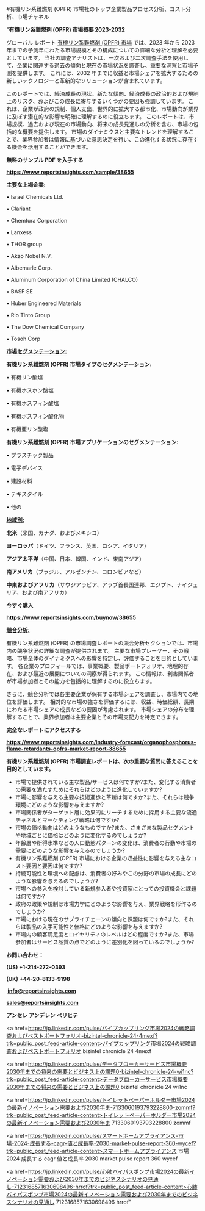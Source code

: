 #有機リン系難燃剤 (OPFR) 市場社のトップ企業製品プロセス分析、コスト分析、市場チャネル

"<strong>有機リン系難燃剤 (OPFR) 市場概要 2023-2032</strong>

グローバル レポート <a href=https://www.reportsinsights.com/sample/38655>有機リン系難燃剤 (OPFR) 市場</a> では、2023 年から 2023 年までの予測年にわたる市場規模とその構成についての詳細な分析と理解を必要としています。 当社の調査アナリストは、一次および二次調査手法を使用して、企業に関連する過去の傾向と現在の市場状況を調査し、重要な洞察と市場予測を提供します。 これには、2032 年までに収益と市場シェアを拡大​​するための新しいテクノロジーと革新的なソリューションが含まれています。

このレポートでは、経済成長の現状、新たな傾向、経済成長の政治的および規制上のリスク、およびこの成長に寄与するいくつかの要因も強調しています。 これは、企業が政府の規制、個人支出、世界的に拡大する都市化、市場動向が業界に及ぼす潜在的な影響を明確に理解するのに役立ちます。 このレポートは、市場規模、過去および現在の市場動向、将来の成長見通しの分析を含む、市場の包括的な概要を提供します。 市場のダイナミクスと主要なトレンドを理解することで、業界参加者は情報に基づいた意思決定を行い、この進化する状況に存在する機会を活用することができます。

<strong><b>無料のサンプル PDF を入手する</b></strong>

<a href=https://www.reportsinsights.com/sample/38655><strong><u>https://www.reportsinsights.com/sample/38655</u></strong></a>

<strong>主要な上場企業:</strong>

• Israel Chemicals Ltd.

• Clariant

• Chemtura Corporation

• Lanxess

• THOR group

• Akzo Nobel N.V.

• Albemarle Corp.

• Aluminum Corporation of China Limited (CHALCO)

• BASF SE

• Huber Engineered Materials

• Rio Tinto Group

• The Dow Chemical Company

• Tosoh Corp

<strong><u>市場セグメンテーション</u></strong><strong><u>:</u></strong>

<strong>有機リン系難燃剤 (OPFR) 市場タイプのセグメンテーション:</strong>

• 有機リン酸塩

• 有機ホスホン酸塩

• 有機ホスフィン酸塩

• 有機ポスフィン酸化物

• 有機亜リン酸塩

<strong>有機リン系難燃剤 (OPFR) 市場アプリケーションのセグメンテーション:</strong>

• プラスチック製品

• 電子デバイス

• 建設材料

• テキスタイル

• 他の

<strong><u>地域別</u></strong><strong><u>:</u></strong>

<strong>北米</strong>（米国、カナダ、およびメキシコ）

<strong>ヨーロッパ</strong>（ドイツ、フランス、英国、ロシア、イタリア）

<strong>アジア太平洋</strong>（中国、日本、韓国、インド、東南アジア）

<strong>南アメリカ</strong>（ブラジル、アルゼンチン、コロンビアなど）

<strong>中東およびアフリカ</strong>（サウジアラビア、アラブ首長国連邦、エジプト、ナイジェリア、および南アフリカ）

<strong>今すぐ購入</strong>

<a href=https://www.reportsinsights.com/buynow/38655><strong><u>https://www.reportsinsights.com/buynow/38655</u></strong></a>

<strong><u>競合分析:</u></strong>

有機リン系難燃剤 (OPFR) の市場調査レポートの競合分析セクションでは、市場内の競争状況の詳細な調査が提供されます。 主要な市場プレーヤー、その戦略、市場全体のダイナミクスへの影響を特定し、評価することを目的としています。 各企業のプロフィールでは、事業概要、製品ポートフォリオ、地理的存在、および最近の展開についての洞察が得られます。 この情報は、利害関係者が市場参加者とその能力を包括的に理解するのに役立ちます。

さらに、競合分析では各主要企業が保有する市場シェアを調査し、市場内での地位を評価します。 相対的な市場の強さを評価するには、収益、時価総額、長期にわたる市場シェアの成長などの要因が考慮されます。 市場シェアの分布を理解することで、業界参加者は主要企業とその市場支配力を特定できます。

<strong>完全なレポートにアクセスする</strong>

<a href=https://www.reportsinsights.com/industry-forecast/organophosphorus-flame-retardants-opfrs-market-report-38655><strong><u><b>https://www.reportsinsights.com/industry-forecast/organophosphorus-flame-retardants-opfrs-market-report-38655</b></u></strong></a>

<strong><b>有機リン系難燃剤 (OPFR) 市場調査レポートは、次の重要な質問に答えることを目的としています。</b></strong>
<ul>
  <li>市場で提供されている主な製品/サービスは何ですか?また、変化する消費者の需要を満たすためにそれらはどのように進化していますか?</li>
  <li>市場に影響を与える主要な技術進歩と革新は何ですか?また、それらは競争環境にどのような影響を与えますか?</li>
  <li>市場関係者がターゲット層に効果的にリーチするために採用する主要な流通チャネルとマーケティング戦略は何ですか?</li>
  <li>市場の価格動向はどのようなものですか?また、さまざまな製品セグメントや地域ごとに価格はどのように変化するのでしょうか?</li>
  <li>年齢層や所得水準などの人口動態パターンの変化は、消費者の行動や市場の需要にどのような影響を与えるのでしょうか?</li>
  <li>有機リン系難燃剤 (OPFR) 市場における企業の収益性に影響を与える主なコスト要因と要因は何ですか?</li>
  <li>持続可能性と環境への配慮は、消費者の好みやこの分野の市場の成長にどのような影響を与えるのでしょうか?</li>
  <li>市場への参入を検討している新規参入者や投資家にとっての投資機会と課題は何ですか?</li>
  <li>政府の政策や規制は市場力学にどのような影響を与え、業界戦略を形作るのでしょうか?</li>
  <li>市場における現在のサプライチェーンの傾向と課題は何ですか?また、それらは製品の入手可能性と価格にどのような影響を与えますか?</li>
  <li>市場内の顧客満足度とロイヤリティのレベルはどの程度ですか?また、市場参加者はサービス品質の点でどのように差別化を図っているのでしょうか?</li>
</ul>
<strong>お問い合わせ：</strong>

<strong>(US) +1-214-272-0393</strong>

<strong>(UK) +44-20-8133-9198</strong>

<strong> </strong><a href=info@reportsinsights.com><strong><u>info@reportsinsights.com</u></strong></a>

<a href=sales@reportsinsights.com><strong><u>sales@reportsinsights.com</u></strong></a>

<strong>アンセレ アンデレン ベリヒテ</strong>

<a href=https://jp.linkedin.com/pulse/パイプカップリング市場2024の戦略調査およびベストポートフォリオ-bizintel-chronicle-24-4mexf?trk=public_post_feed-article-content>パイプカップリング市場2024の戦略調査およびベストポートフォリオ bizintel chronicle 24 4mexf</a>

<a href=https://jp.linkedin.com/pulse/データブローカーサービス市場概要2030年までの将来の需要とビジネス上の課題0-bizintel-chronicle-24-wi1nc?trk=public_post_feed-article-content>データブローカーサービス市場概要2030年までの将来の需要とビジネス上の課題0 bizintel chronicle 24 wi1nc</a>

<a href=https://jp.linkedin.com/pulse/トイレットペーパーホルダー市場2024の最新イノベーション需要および2030年ま-7133060193793228800-zommf?trk=public_post_feed-article-content>トイレットペーパーホルダー市場2024の最新イノベーション需要および2030年ま 7133060193793228800 zommf</a>

<a href=https://jp.linkedin.com/pulse/スマートホームアプライアンス-市場-2024-成長する-cagr-値と成長率-2030-market-pulse-report-360-wycef?trk=public_post_feed-article-content>スマートホームアプライアンス 市場 2024 成長する cagr 値と成長率 2030 market pulse report 360 wycef</a>

<a href=https://jp.linkedin.com/pulse/心肺バイパスポンプ市場2024の最新イノベーション需要および2030年までのビジネスシナリオの見通し-7123168571630698496-hrrof?trk=public_post_feed-article-content>心肺バイパスポンプ市場2024の最新イノベーション需要および2030年までのビジネスシナリオの見通し 7123168571630698496 hrrof</a>"
